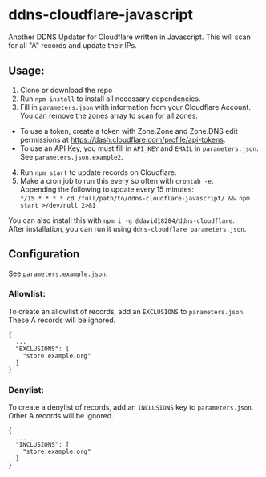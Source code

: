 # ddns-cloudflare-javascript
Another DDNS Updater for Cloudflare written in Javascript.
This will scan for all "A" records and update their IPs.

## Usage:
1. Clone or download the repo
2. Run `npm install` to install all necessary dependencies.
3. Fill in `parameters.json` with information from your Cloudflare Account. You can remove the zones array to scan for all zones.
 * To use a token, create a token with Zone.Zone and Zone.DNS edit permissions at https://dash.cloudflare.com/profile/api-tokens.
 * To use an API Key, you must fill in `API_KEY` and `EMAIL` in `parameters.json`.
   See `parameters.json.example2`.
4. Run `npm start` to update records on Cloudflare.
5. Make a cron job to run this every so often with `crontab -e`.  
   Appending the following to update every 15 minutes:  
   `*/15 * * * * cd /full/path/to/ddns-cloudflare-javascript/ && npm start >/dev/null 2>&1`

You can also install this with `npm i -g @david18284/ddns-cloudflare`.  
After installation, you can run it using `ddns-cloudflare parameters.json`.

## Configuration
See `parameters.example.json`.

### Allowlist:
To create an allowlist of records, add an `EXCLUSIONS` to `parameters.json`. These A records will be ignored.
```
{
  ...
  "EXCLUSIONS": [
    "store.example.org"
  ]
}
```

### Denylist:
To create a denylist of records, add an `INCLUSIONS` key to `parameters.json`. Other A records will be ignored.
```
{
  ...
  "INCLUSIONS": [
    "store.example.org"
  ]
}
```
